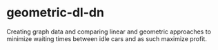 # geometric-dl-dn
Creating graph data and comparing linear and geometric approaches to minimize waiting times between idle cars and as such maximize profit.
